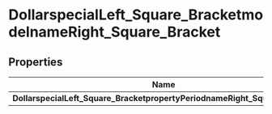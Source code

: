 # DollarspecialLeft_Square_BracketmodelnameRight_Square_Bracket

## Properties
Name | Type | Description | Notes
------------ | ------------- | ------------- | -------------
**DollarspecialLeft_Square_BracketpropertyPeriodnameRight_Square_Bracket** | [**kotlin.Long**](.md) |  |  [optional]
